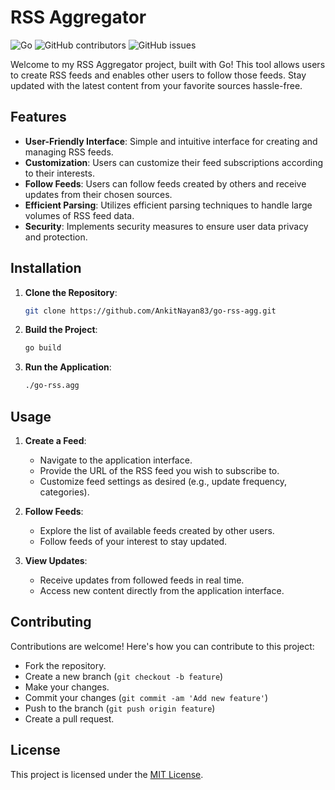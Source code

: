 # RSS Aggregator

![Go](https://img.shields.io/badge/Made%20with-Go-1f425f.svg)
![GitHub contributors](https://img.shields.io/github/contributors/AnkitNayan83/go-rss-agg)
![GitHub issues](https://img.shields.io/github/issues/AnkitNayan83/go-rss-agg)

Welcome to my RSS Aggregator project, built with Go! This tool allows users to create RSS feeds and enables other users to follow those feeds. Stay updated with the latest content from your favorite sources hassle-free.

## Features

-   **User-Friendly Interface**: Simple and intuitive interface for creating and managing RSS feeds.
-   **Customization**: Users can customize their feed subscriptions according to their interests.
-   **Follow Feeds**: Users can follow feeds created by others and receive updates from their chosen sources.
-   **Efficient Parsing**: Utilizes efficient parsing techniques to handle large volumes of RSS feed data.
-   **Security**: Implements security measures to ensure user data privacy and protection.

## Installation

1. **Clone the Repository**:

    ```bash
    git clone https://github.com/AnkitNayan83/go-rss-agg.git
    ```

2. **Build the Project**:

    ```bash
    go build
    ```

3. **Run the Application**:

    ```bash
    ./go-rss.agg
    ```

## Usage

1. **Create a Feed**:

    - Navigate to the application interface.
    - Provide the URL of the RSS feed you wish to subscribe to.
    - Customize feed settings as desired (e.g., update frequency, categories).

2. **Follow Feeds**:

    - Explore the list of available feeds created by other users.
    - Follow feeds of your interest to stay updated.

3. **View Updates**:

    - Receive updates from followed feeds in real time.
    - Access new content directly from the application interface.

## Contributing

Contributions are welcome! Here's how you can contribute to this project:

-   Fork the repository.
-   Create a new branch (`git checkout -b feature`)
-   Make your changes.
-   Commit your changes (`git commit -am 'Add new feature'`)
-   Push to the branch (`git push origin feature`)
-   Create a pull request.

## License

This project is licensed under the [MIT License](LICENSE).
